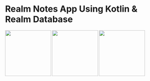 # Realm Notes App Using Kotlin & Realm Database

<img src="https://m7madmagdy.github.io/profile/android apps/r1.png" width="150" align="left"/>
<img src="https://m7madmagdy.github.io/profile/android apps/r2.png" width="150" align="left"/>
<img src="https://m7madmagdy.github.io/profile.android apps/r3.png" width="150" align="left"/>

